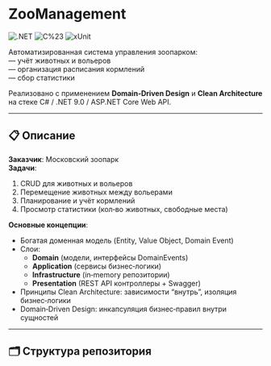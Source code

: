 # ZooManagement

![.NET](https://img.shields.io/badge/.NET-9.0-blue) ![C%23](https://img.shields.io/badge/C%23-9.0-blue) ![xUnit](https://img.shields.io/badge/Tests-xUnit-green)

Автоматизированная система управления зоопарком:  
— учёт животных и вольеров  
— организация расписания кормлений  
— сбор статистики  

Реализовано с применением **Domain‑Driven Design** и **Clean Architecture** на стеке C# / .NET 9.0 / ASP.NET Core Web API.

---

## 📋 Описание

**Заказчик**: Московский зоопарк  
**Задачи**:
1. CRUD для животных и вольеров  
2. Перемещение животных между вольерами  
3. Планирование и учёт кормлений  
4. Просмотр статистики (кол‑во животных, свободные места)  

**Основные концепции**:
- Богатая доменная модель (Entity, Value Object, Domain Event)  
- Слои:  
  - **Domain** (модели, интерфейсы DomainEvents)  
  - **Application** (сервисы бизнес‑логики)  
  - **Infrastructure** (in‑memory репозитории)  
  - **Presentation** (REST API контроллеры + Swagger)  
- Принципы Clean Architecture: зависимости “внутрь”, изоляция бизнес‑логики  
- Domain‑Driven Design: инкапсуляция бизнес‑правил внутри сущностей

---

## 🗂 Структура репозитория

